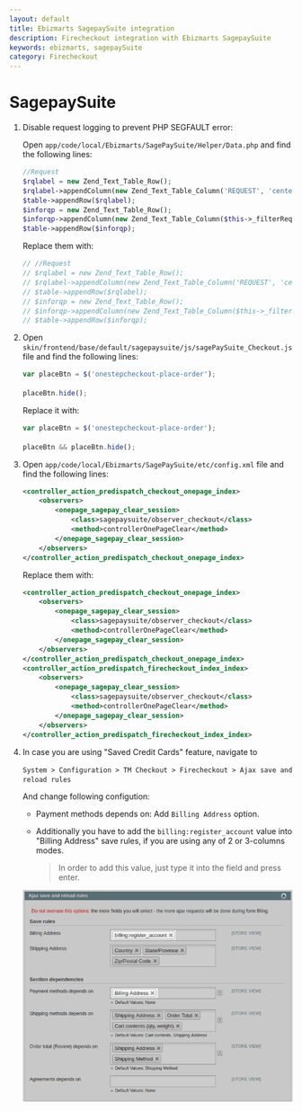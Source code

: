 ```yaml
---
layout: default
title: Ebizmarts SagepaySuite integration
description: Firecheckout integration with Ebizmarts SagepaySuite
keywords: ebizmarts, sagepaySuite
category: Firecheckout
---
```


# SagepaySuite

 1. Disable request logging to prevent PHP SEGFAULT error:

    Open `app/code/local/Ebizmarts/SagePaySuite/Helper/Data.php` and find the
    following lines:

    ```php
    //Request
    $rqlabel = new Zend_Text_Table_Row();
    $rqlabel->appendColumn(new Zend_Text_Table_Column('REQUEST', 'center', 5));
    $table->appendRow($rqlabel);
    $inforqp = new Zend_Text_Table_Row();
    $inforqp->appendColumn(new Zend_Text_Table_Column($this->_filterRequest($request), 'left', 5));
    $table->appendRow($inforqp);
    ```

    Replace them with:

    ```php
    // //Request
    // $rqlabel = new Zend_Text_Table_Row();
    // $rqlabel->appendColumn(new Zend_Text_Table_Column('REQUEST', 'center', 5));
    // $table->appendRow($rqlabel);
    // $inforqp = new Zend_Text_Table_Row();
    // $inforqp->appendColumn(new Zend_Text_Table_Column($this->_filterRequest($request), 'left', 5));
    // $table->appendRow($inforqp);
    ```

 2. Open `skin/frontend/base/default/sagepaysuite/js/sagePaySuite_Checkout.js` file and find the
    following lines:

    ```js
    var placeBtn = $('onestepcheckout-place-order');

    placeBtn.hide();
    ```

    Replace it with:

    ```js
    var placeBtn = $('onestepcheckout-place-order');

    placeBtn && placeBtn.hide();
    ```

 3. Open `app/code/local/Ebizmarts/SagePaySuite/etc/config.xml` file and find the
    following lines:

    ```xml
    <controller_action_predispatch_checkout_onepage_index>
        <observers>
            <onepage_sagepay_clear_session>
                <class>sagepaysuite/observer_checkout</class>
                <method>controllerOnePageClear</method>
            </onepage_sagepay_clear_session>
        </observers>
    </controller_action_predispatch_checkout_onepage_index>
    ```

    Replace them with:

    ```xml
    <controller_action_predispatch_checkout_onepage_index>
        <observers>
            <onepage_sagepay_clear_session>
                <class>sagepaysuite/observer_checkout</class>
                <method>controllerOnePageClear</method>
            </onepage_sagepay_clear_session>
        </observers>
    </controller_action_predispatch_checkout_onepage_index>
    <controller_action_predispatch_firecheckout_index_index>
        <observers>
            <onepage_sagepay_clear_session>
                <class>sagepaysuite/observer_checkout</class>
                <method>controllerOnePageClear</method>
            </onepage_sagepay_clear_session>
        </observers>
    </controller_action_predispatch_firecheckout_index_index>
    ```

 4. In case you are using "Saved Credit Cards" feature, navigate to

    `System > Configuration > TM Checkout > Firecheckout > Ajax save and reload rules`

    And change following configution:

    - Payment methods depends on: Add `Billing Address` option.
    - Additionally you have to add the `billing:register_account` value into
        "Billing Address" save rules, if you are using any of 2 or 3-columns
        modes.

        > In order to add this value, just type it into the field and press enter.

    ![Configuration screenshot](/images/m1/firecheckout/integration/ebizmarts-sagepaysuite/configuration.png)
